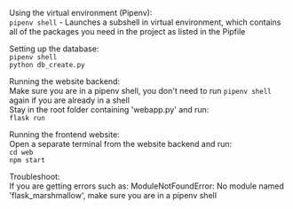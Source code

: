 Using the virtual environment (Pipenv):\
`pipenv shell` - Launches a subshell in virtual environment, which contains all of the packages you need in the project as listed in the Pipfile

Setting up the database:\
`pipenv shell` \
`python db_create.py` 

Running the website backend:\
Make sure you are in a pipenv shell, you don't need to run `pipenv shell` again if you are already in a shell\
Stay in the root folder containing 'webapp.py' and run:\
`flask run`

Running the frontend website:\
Open a separate terminal from the website backend and run:\
`cd web`\
`npm start`

Troubleshoot:\
If you are getting errors such as:
ModuleNotFoundError: No module named 'flask_marshmallow', make sure you are in a pipenv shell 